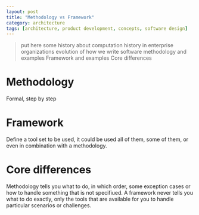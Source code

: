 ```yaml
---
layout: post
title: "Methodology vs Framework"
category: architecture
tags: [architecture, product development, concepts, software design]
---
```


> put here some history about computation history in enterprise organizations
> evolution of how we write software
> methodology and examples
> Framework and examples
> Core differences

# Methodology

Formal, step by step

# Framework

Define a tool set to be used, it could be used all of them, some of them, or even in combination with a methodology.

# Core differences

Methodology tells you what to do, in which order, some exception cases or how to handle something that is not specifiued. A framework never tells you what to do exactly, only the tools that are available for you to handle particular scenarios or challenges.